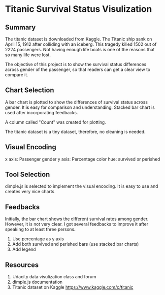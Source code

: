 # Titanic Survival Status Visulization
## Summary
The titanic dataset is downloaded from Kaggle.  The Titanic ship sank on April 15, 1912 after colliding with an iceberg.  This tragedy killed 1502 out of 2224 passengers.  Not having enough life boats is one of the reasons that so many life were lost.

The objective of this project is to show the survival status differences across gender of the passenger, so that readers can get a clear view to compare it.

## Chart Selection
A bar chart is plotted to show the differences of survival status across gender. It is easy for comparison and understanding. Stacked bar chart is used after incorporating feedbacks.

A column called "Count" was created for plotting.

The titanic dataset is a tiny dataset, therefore, no cleaning is needed.

## Visual Encoding
x axis: Passenger gender y axis: Percentage color hue: survived or perished

## Tool Selection
dimple.js is selected to implement the visual encoding. It is easy to use and creates very nice charts.

## Feedbacks
Initially, the bar chart shows the different survival rates among gender.  However, it is not very clear.  I got several feedbacks to improve it after speaking to at least three persons.
1. Use percentage as y axis
2. Add both survived and perished bars (use stacked bar charts)
2. Add legend

## Resources
1. Udacity data visulization class and forum
2. dimple.js documentation
3. Titanic dataset on Kaggle https://www.kaggle.com/c/titanic
